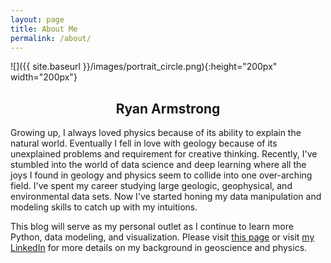 ```yaml
---
layout: page
title: About Me
permalink: /about/
---
```


![]({{ site.baseurl }}/images/portrait_circle.png){:height="200px" width="200px"}

## <center>Ryan Armstrong</center>
Growing up, I always loved physics because of its ability to explain the natural world. Eventually I fell in love with geology because of its unexplained problems and requirement for creative thinking. Recently, I've stumbled into the world of data science and deep learning where all the joys I found in geology and physics seem to collide into one over-arching field. I've spent my career studying large geologic, geophysical, and environmental data sets. Now I've started honing my data manipulation and modeling skills to catch up with my intuitions.

This blog will serve as my personal outlet as I continue to learn more Python, data modeling, and visualization. Please visit [this page](https://rysarmstr.github.io/Data-Bites-Blog/2020/04/25/Introduction.html) or visit [my LinkedIn](https://www.linkedin.com/in/rysarmstr/) for more details on my background in geoscience and physics.